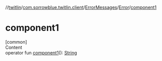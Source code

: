//[twitlin](../../../index.md)/[com.sorrowblue.twitlin.client](../../index.md)/[ErrorMessages](../index.md)/[Error](index.md)/[component1](component1.md)



# component1  
[common]  
Content  
operator fun [component1](component1.md)(): [String](https://kotlinlang.org/api/latest/jvm/stdlib/kotlin/-string/index.html)  



